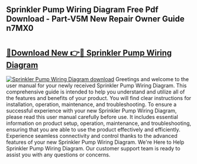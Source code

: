 ## Sprinkler Pump Wiring Diagram Free Pdf Download - Part-V5M New Repair Owner Guide n7MX0

# <h2><a href="http://dfpnmgo.blite.top/?on=Sprinkler+Pump+Wiring+Diagram">🔗Download New 👉🔴 Sprinkler Pump Wiring Diagram</a></h2>

[![Sprinkler Pump Wiring Diagram download](https://i.imgur.com/lujVjoI.png)](http://dfpnmgo.blite.top/?on=Sprinkler+Pump+Wiring+Diagram)
Greetings and welcome to the user manual for your newly received Sprinkler Pump Wiring Diagram. This comprehensive guide is intended to help you understand and utilize all of the features and benefits of your product. You will find clear instructions for installation, operation, maintenance, and troubleshooting. To ensure a successful experience with your new Sprinkler Pump Wiring Diagram, please read this user manual carefully before use. It includes essential information on product setup, operation, maintenance, and troubleshooting, ensuring that you are able to use the product effectively and efficiently. Experience seamless connectivity and control thanks to the advanced features of your new Sprinkler Pump Wiring Diagram. We're Here to Help Sprinkler Pump Wiring Diagram. Our customer support team is ready to assist you with any questions or concerns.
